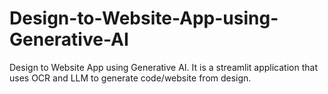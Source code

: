 # Design-to-Website-App-using-Generative-AI
Design to Website App using Generative AI. It is a streamlit application that uses OCR and LLM to generate code/website from design.
